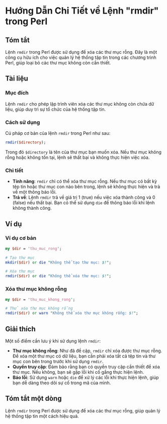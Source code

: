 <!--
Meta Description: # Hướng Dẫn Chi Tiết về Lệnh "rmdir" trong Perl ## Tóm tắt Lệnh `rmdir` trong Perl được sử dụng để xóa các thư mục rỗng. Đây là một công cụ hữu ích ch...
Meta Keywords: mục, thư, xóa, không, rmdir
-->

# Hướng Dẫn Chi Tiết về Lệnh "rmdir" trong Perl

## Tóm tắt
Lệnh `rmdir` trong Perl được sử dụng để xóa các thư mục rỗng. Đây là một công cụ hữu ích cho việc quản lý hệ thống tập tin trong các chương trình Perl, giúp loại bỏ các thư mục không còn cần thiết.

## Tài liệu
### Mục đích
Lệnh `rmdir` cho phép lập trình viên xóa các thư mục không còn chứa dữ liệu, giúp duy trì sự tổ chức của hệ thống tập tin.

### Cách sử dụng
Cú pháp cơ bản của lệnh `rmdir` trong Perl như sau:
```perl
rmdir($directory);
```
Trong đó `$directory` là tên của thư mục bạn muốn xóa. Nếu thư mục không rỗng hoặc không tồn tại, lệnh sẽ thất bại và không thực hiện việc xóa.

### Chi tiết
- **Tính năng**: `rmdir` chỉ có thể xóa thư mục rỗng. Nếu thư mục có bất kỳ tệp tin hoặc thư mục con nào bên trong, lệnh sẽ không thực hiện và trả về một thông báo lỗi.
- **Trả về**: Lệnh `rmdir` trả về giá trị 1 (true) nếu việc xóa thành công và 0 (false) nếu thất bại. Bạn có thể sử dụng `die` để thông báo lỗi khi lệnh không thành công.

## Ví dụ
### Ví dụ cơ bản
```perl
my $dir = 'thu_muc_rong';

# Tạo thư mục
mkdir($dir) or die "Không thể tạo thư mục: $!";

# Xóa thư mục
rmdir($dir) or die "Không thể xóa thư mục: $!";
```

### Xóa thư mục không rỗng
```perl
my $dir = 'thu_muc_khong_rong';

# Thử xóa thư mục không rỗng
rmdir($dir) or warn "Không thể xóa thư mục không rỗng: $!";
```

## Giải thích
Một số điểm cần lưu ý khi sử dụng lệnh `rmdir`:
- **Thư mục không rỗng**: Như đã đề cập, `rmdir` chỉ xóa được thư mục rỗng. Để xóa một thư mục có dữ liệu, bạn cần phải xóa tất cả tệp tin và thư mục con bên trong trước khi sử dụng `rmdir`.
- **Quyền truy cập**: Đảm bảo rằng bạn có quyền truy cập cần thiết để xóa thư mục. Nếu không, bạn sẽ gặp lỗi khi cố gắng thực hiện lệnh.
- **Báo lỗi**: Sử dụng `warn` hoặc `die` để xử lý các lỗi khi thực hiện lệnh, giúp bạn dễ dàng theo dõi sự cố trong mã của mình.

## Tóm tắt một dòng
Lệnh `rmdir` trong Perl được sử dụng để xóa các thư mục rỗng, giúp quản lý hệ thống tập tin một cách hiệu quả.